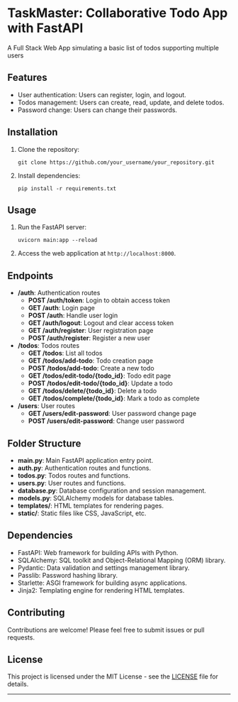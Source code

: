 # TaskMaster: Collaborative Todo App with FastAPI
A Full Stack Web App simulating a basic list of todos supporting multiple users

## Features

- User authentication: Users can register, login, and logout.
- Todos management: Users can create, read, update, and delete todos.
- Password change: Users can change their passwords.

## Installation

1. Clone the repository:

   ```
   git clone https://github.com/your_username/your_repository.git
   ```

2. Install dependencies:

   ```
   pip install -r requirements.txt
   ```

## Usage

1. Run the FastAPI server:

   ```
   uvicorn main:app --reload
   ```

2. Access the web application at `http://localhost:8000`.

## Endpoints

- **/auth**: Authentication routes
  - **POST /auth/token**: Login to obtain access token
  - **GET /auth**: Login page
  - **POST /auth**: Handle user login
  - **GET /auth/logout**: Logout and clear access token
  - **GET /auth/register**: User registration page
  - **POST /auth/register**: Register a new user
- **/todos**: Todos routes
  - **GET /todos**: List all todos
  - **GET /todos/add-todo**: Todo creation page
  - **POST /todos/add-todo**: Create a new todo
  - **GET /todos/edit-todo/{todo_id}**: Todo edit page
  - **POST /todos/edit-todo/{todo_id}**: Update a todo
  - **GET /todos/delete/{todo_id}**: Delete a todo
  - **GET /todos/complete/{todo_id}**: Mark a todo as complete
- **/users**: User routes
  - **GET /users/edit-password**: User password change page
  - **POST /users/edit-password**: Change user password

## Folder Structure

- **main.py**: Main FastAPI application entry point.
- **auth.py**: Authentication routes and functions.
- **todos.py**: Todos routes and functions.
- **users.py**: User routes and functions.
- **database.py**: Database configuration and session management.
- **models.py**: SQLAlchemy models for database tables.
- **templates/**: HTML templates for rendering pages.
- **static/**: Static files like CSS, JavaScript, etc.

## Dependencies

- FastAPI: Web framework for building APIs with Python.
- SQLAlchemy: SQL toolkit and Object-Relational Mapping (ORM) library.
- Pydantic: Data validation and settings management library.
- Passlib: Password hashing library.
- Starlette: ASGI framework for building async applications.
- Jinja2: Templating engine for rendering HTML templates.

## Contributing

Contributions are welcome! Please feel free to submit issues or pull requests.

## License

This project is licensed under the MIT License - see the [LICENSE](LICENSE) file for details.

---
